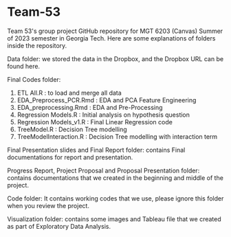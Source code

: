 # Team-53
 Team 53's group project GitHub repository for MGT 6203 (Canvas) Summer of 2023 semester in Georgia Tech.
 Here are some explanations of folders inside the repository.
 
  Data folder:
 we stored the data in the Dropbox, and the Dropbox URL can be found here.

 Final Codes folder:
 1. ETL All.R : to load and merge all data 
 2. EDA_Preprocess_PCR.Rmd : EDA and PCA Feature Engineering
 3. EDA_preprocessing.Rmd  : EDA and Pre-Processing
 4. Regression Models.R    : Initial analysis on hypothesis question
 5. Regression Models_v1.R : Final Linear Regression code
 6. TreeModel.R            : Decision Tree modelling 
 7. TreeModelInteraction.R : Decision Tree modelling with interaction term

 Final Presentation slides and  Final Report folder:
 contains Final documentations for report and presentation.

 Progress Report, Project Proposal and Proposal Presentation folder:
 contains documentations that we created in the beginning and middle of the project.

 Code folder:
 It contains working codes that we use, please ignore this folder when you review the project.

 Visualization folder:
 contains some images and Tableau file that we created as part of Exploratory Data Analysis.






